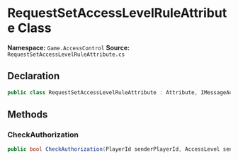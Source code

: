 # RequestSetAccessLevelRuleAttribute Class

**Namespace:** `Game.AccessControl`
**Source:** `RequestSetAccessLevelRuleAttribute.cs`

## Declaration

```csharp
public class RequestSetAccessLevelRuleAttribute : Attribute, IMessageAuthorizationRuleAttribute
```

## Methods

### CheckAuthorization

```csharp
public bool CheckAuthorization(PlayerId senderPlayerId, AccessLevel senderAccessLevel, IGameMessage message)
```

